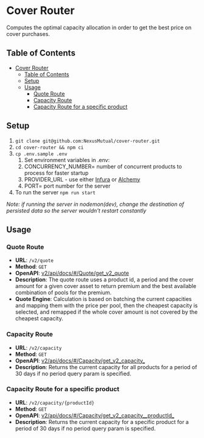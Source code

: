 # Cover Router
Computes the optimal capacity allocation in order to get the best price on cover purchases.

## Table of Contents

- [Cover Router](#cover-router)
  - [Table of Contents](#table-of-contents)
  - [Setup](#setup)
  - [Usage](#usage)
    - [Quote Route](#quote-route)
    - [Capacity Route](#capacity-route)
    - [Capacity Route for a specific product](#capacity-route-for-a-specific-product)

## Setup

1. `git clone git@github.com:NexusMutual/cover-router.git`
2. `cd cover-router && npm ci`
3. `cp .env.sample .env`
    1. Set environment variables in .env:
    2. CONCURRENCY_NUMBER= number of concurrent products to process for faster startup
    3. PROVIDER_URL - use either [Infura](https://www.infura.io/) or [Alchemy](https://www.alchemy.com/)
    4. PORT= port number for the server
4. To run the server `npm run start`

*Note: if running the server in nodemon(dev), change the destination of persisted data so the server wouldn't 
restart constantly*

## Usage

### Quote Route
- **URL**: `/v2/quote`
- **Method**: `GET`
- **OpenAPI**: [v2/api/docs/#/Quote/get_v2_quote](https://api.nexusmutual.io/v2/api/docs/#/Quote/get_v2_quote)
- **Description**: The quote route uses a product id, a period and the cover amount for a given cover asset to return premium and the
best available combination of pools for the premium.
- **Quote Engine**: Calculation is based on batching the current capacities and mapping them with the
  price per pool, then the cheapest capacity is selected, and remapped if the whole cover amount is not covered by the
  cheapest capacity.

### Capacity Route
- **URL**: `/v2/capacity`
- **Method**: `GET`
- **OpenAPI**: [v2/api/docs/#/Capacity/get_v2_capacity_](https://api.nexusmutual.io/v2/api/docs/#/Capacity/get_v2_capacity_)
- **Description**: Returns the current capacity for all products for a period of 30 days if no period query param is specified.

### Capacity Route for a specific product
- **URL**: `/v2/capacity/{productId}`
- **Method**: `GET`
- **OpenAPI**: [v2/api/docs/#/Capacity/get_v2_capacity__productId_](https://api.nexusmutual.io/v2/api/docs/#/Capacity/get_v2_capacity__productId_)
- **Description**: Returns the current capacity for a specific product for a period of 30 days if no period query param is specified.



